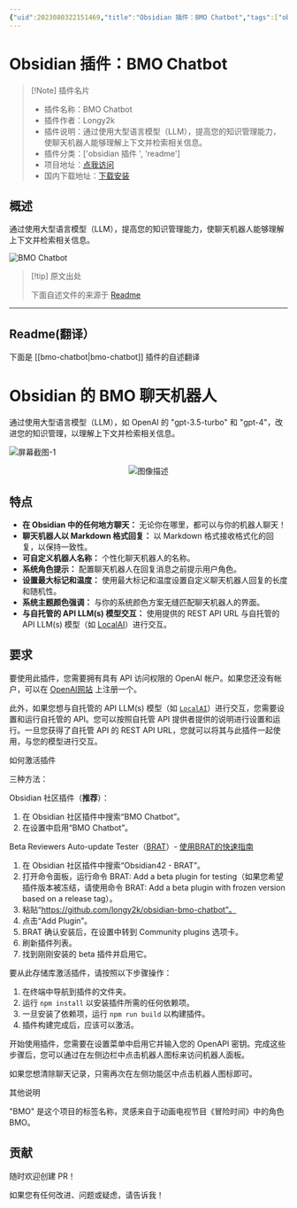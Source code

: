 ```yaml
---
{"uid":2023080322151469,"title":"Obsidian 插件：BMO Chatbot","tags":["obsidian插件","readme"],"description":"通过使用大型语言模型（LLM），提高您的知识管理能力，使聊天机器人能够理解上下文并检索相关信息。","author":"AI","type":"readme","draft":false,"editable":false,"modified":20230101000000,"dg-publish":true,"permalink":"/lake-of-knowledge/10-obsidian/obsidian/readme/bmo-chatbot-readme/","dgPassFrontmatter":true}
---
```



# Obsidian 插件：BMO Chatbot

> [!Note] 插件名片
> - 插件名称：BMO Chatbot
> - 插件作者：Longy2k
> - 插件说明：通过使用大型语言模型（LLM），提高您的知识管理能力，使聊天机器人能够理解上下文并检索相关信息。
> - 插件分类：['obsidian 插件 ', 'readme']
> - 项目地址：[点我访问](https://github.com/longy2k/obsidian-bmo-chatbot)
> - 国内下载地址：[下载安装](https://pkmer.cn/products/plugin/pluginMarket/?bmo-chatbot)

## 概述

通过使用大型语言模型（LLM），提高您的知识管理能力，使聊天机器人能够理解上下文并检索相关信息。

![BMO Chatbot](https://cdn.pkmer.cn/covers/bmo-chatbot.png!pkmer)

> [!tip] 原文出处
>
>下面自述文件的来源于 [Readme](https://ghproxy.net/https://raw.githubusercontent.com/longy2k/obsidian-bmo-chatbot/main/README.md)
>

---

## Readme(翻译）

下面是 [[bmo-chatbot\|bmo-chatbot]] 插件的自述翻译

# Obsidian 的 BMO 聊天机器人

通过使用大型语言模型（LLM），如 OpenAI 的 "gpt-3.5-turbo" 和 "gpt-4"，改进您的知识管理，以理解上下文并检索相关信息。

![屏幕截图-1](README_images/Screenshot-1.png)

<p align="center">
  <img src="README_images/Screenshot-2.png" alt="图像描述">
</p>

## 特点

- **在 Obsidian 中的任何地方聊天：** 无论你在哪里，都可以与你的机器人聊天！
- **聊天机器人以 Markdown 格式回复：** 以 Markdown 格式接收格式化的回复，以保持一致性。
- **可自定义机器人名称：** 个性化聊天机器人的名称。
- **系统角色提示：** 配置聊天机器人在回复消息之前提示用户角色。
- **设置最大标记和温度：** 使用最大标记和温度设置自定义聊天机器人回复的长度和随机性。
- **系统主题颜色强调：** 与你的系统颜色方案无缝匹配聊天机器人的界面。
- **与自托管的 API LLM(s) 模型交互：** 使用提供的 REST API URL 与自托管的 API LLM(s) 模型（如 [LocalAI](https://github.com/go-skynet/LocalAI)）进行交互。

## 要求

要使用此插件，您需要拥有具有 API 访问权限的 OpenAI 帐户。如果您还没有帐户，可以在 [OpenAI网站](https://platform.openai.com/overview) 上注册一个。

此外，如果您想与自托管的 API LLM(s) 模型（如 [`LocalAI`](https://github.com/go-skynet/LocalAI)）进行交互，您需要设置和运行自托管的 API。您可以按照自托管 API 提供者提供的说明进行设置和运行。一旦您获得了自托管 API 的 REST API URL，您就可以将其与此插件一起使用，与您的模型进行交互。

如何激活插件

三种方法：

Obsidian 社区插件（**推荐**）：

  1. 在 Obsidian 社区插件中搜索“BMO Chatbot”。
  2. 在设置中启用“BMO Chatbot”。

Beta Reviewers Auto-update Tester（[BRAT](https://github.com/TfTHacker/obsidian42-brat)）- [使用BRAT的快速指南](https://tfthacker.com/Obsidian+Plugins+by+TfTHacker/BRAT+-+Beta+Reviewer's+Auto-update+Tool/Quick+guide+for+using+BRAT)

1. 在 Obsidian 社区插件中搜索“Obsidian42 - BRAT”。
2. 打开命令面板，运行命令 BRAT: Add a beta plugin for testing（如果您希望插件版本被冻结，请使用命令 BRAT: Add a beta plugin with frozen version based on a release tag）。
3. 粘贴“<https://github.com/longy2k/obsidian-bmo-chatbot”。>
4. 点击“Add Plugin”。
5. BRAT 确认安装后，在设置中转到 Community plugins 选项卡。
6. 刷新插件列表。
7. 找到刚刚安装的 beta 插件并启用它。

要从此存储库激活插件，请按照以下步骤操作：

  1. 在终端中导航到插件的文件夹。
  2. 运行 `npm install` 以安装插件所需的任何依赖项。
  3. 一旦安装了依赖项，运行 `npm run build` 以构建插件。
  4. 插件构建完成后，应该可以激活。

开始使用插件，您需要在设置菜单中启用它并输入您的 OpenAPI 密钥。完成这些步骤后，您可以通过在左侧边栏中点击机器人图标来访问机器人面板。

如果您想清除聊天记录，只需再次在左侧功能区中点击机器人图标即可。

其他说明

"BMO" 是这个项目的标签名称，灵感来自于动画电视节目《冒险时间》中的角色 BMO。

## 贡献

随时欢迎创建 PR！

如果您有任何改进、问题或疑虑，请告诉我！
